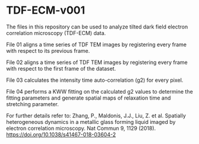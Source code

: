 # TDF-ECM-v001

The files in this repository can be used to analyze tilted dark field electron correlation microscopy (TDF-ECM) data.

File 01 aligns a time series of TDF TEM images by registering every frame with respect to its previous frame.

File 02 aligns a time series of TDF TEM images by registering every frame with respect to the first frame of the dataset.

File 03 calculates the intensity time auto-correlation (g2) for every pixel.

File 04 performs a KWW fitting on the calculated g2 values to determine the fitting parameters and generate spatial maps of relaxation time and stretching parameter.

For further details refer to: Zhang, P., Maldonis, J.J., Liu, Z. et al. Spatially heterogeneous dynamics in a metallic glass forming liquid imaged by electron correlation microscopy. Nat Commun 9, 1129 (2018). https://doi.org/10.1038/s41467-018-03604-2
